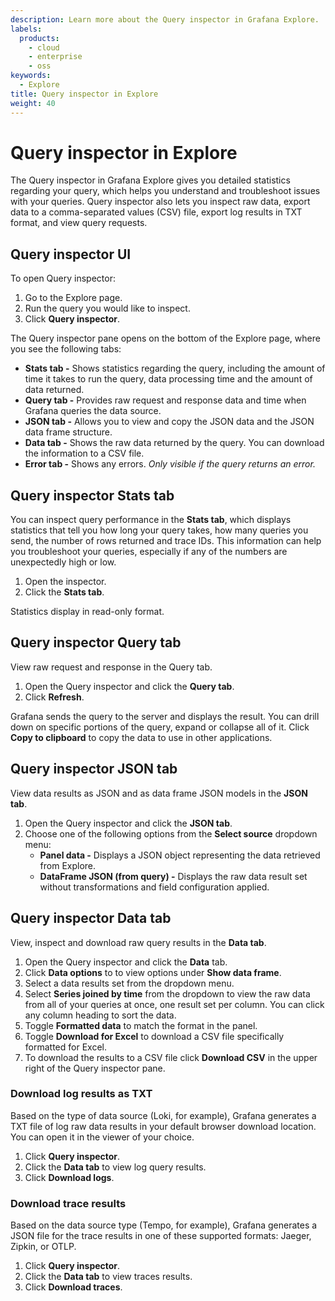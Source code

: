 ```yaml
---
description: Learn more about the Query inspector in Grafana Explore.
labels:
  products:
    - cloud
    - enterprise
    - oss
keywords:
  - Explore
title: Query inspector in Explore
weight: 40
---
```


# Query inspector in Explore

The Query inspector in Grafana Explore gives you detailed statistics regarding your query, which helps you understand and troubleshoot issues with your queries. Query inspector also lets you inspect raw data, export data to a comma-separated values (CSV) file, export log results in TXT format, and view query requests.

## Query inspector UI

To open Query inspector:

1. Go to the Explore page.
1. Run the query you would like to inspect.
1. Click **Query inspector**.

The Query inspector pane opens on the bottom of the Explore page, where you see the following tabs:

- **Stats tab -** Shows statistics regarding the query, including the amount of time it takes to run the query, data processing time and the amount of data returned.
- **Query tab -** Provides raw request and response data and time when Grafana queries the data source.
- **JSON tab -** Allows you to view and copy the JSON data and the JSON data frame structure.
- **Data tab -** Shows the raw data returned by the query. You can download the information to a CSV file.
- **Error tab -** Shows any errors. _Only visible if the query returns an error._

## Query inspector Stats tab

You can inspect query performance in the **Stats tab**, which displays statistics that tell you how long your query takes, how many queries you send, the number of rows returned and trace IDs. This information can help you troubleshoot your queries, especially if any of the numbers are unexpectedly high or low.

1. Open the inspector.
1. Click the **Stats tab**.

Statistics display in read-only format.

## Query inspector Query tab

View raw request and response in the Query tab.

1. Open the Query inspector and click the **Query tab**.
1. Click **Refresh**.

Grafana sends the query to the server and displays the result. You can drill down on specific portions of the query, expand or collapse all of it. Click **Copy to clipboard** to copy the data to use in other applications.

## Query inspector JSON tab

View data results as JSON and as data frame JSON models in the **JSON tab**.

1. Open the Query inspector and click the **JSON tab**.
1. Choose one of the following options from the **Select source** dropdown menu:
   - **Panel data -** Displays a JSON object representing the data retrieved from Explore.
   - **DataFrame JSON (from query) -** Displays the raw data result set without transformations and field configuration applied.

## Query inspector Data tab

View, inspect and download raw query results in the **Data tab**.

1. Open the Query inspector and click the **Data** tab.
1. Click **Data options** to to view options under **Show data frame**.
1. Select a data results set from the dropdown menu.
1. Select **Series joined by time** from the dropdown to view the raw data from all of your queries at once, one result set per column. You can click any column heading to sort the data.
1. Toggle **Formatted data** to match the format in the panel.
1. Toggle **Download for Excel** to download a CSV file specifically formatted for Excel.
1. To download the results to a CSV file click **Download CSV** in the upper right of the Query inspector pane.

### Download log results as TXT

Based on the type of data source (Loki, for example), Grafana generates a TXT file of log raw data results in your default browser download location. You can open it in the viewer of your choice.

1. Click **Query inspector**.
1. Click the **Data tab** to view log query results.
1. Click **Download logs**.

### Download trace results

Based on the data source type (Tempo, for example), Grafana generates a JSON file for the trace results in one of these supported formats: Jaeger, Zipkin, or OTLP.

1. Click **Query inspector**.
1. Click the **Data tab** to view traces results.
1. Click **Download traces**.
